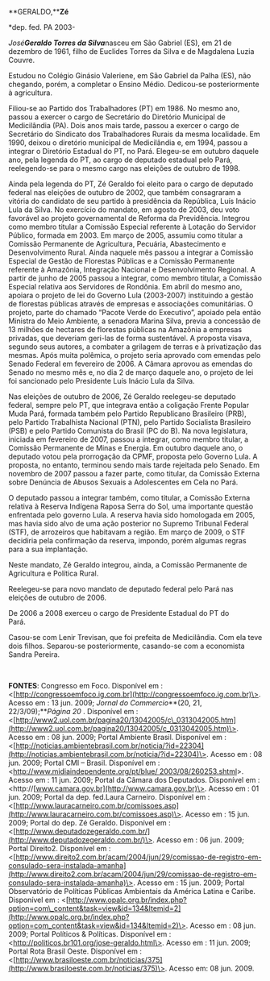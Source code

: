 **GERALDO,****Zé**

\*dep. fed. PA 2003-

*José**Geraldo Torres da Silva***nasceu em São Gabriel (ES), em 21 de
dezembro de 1961, filho de Euclides Torres da Silva e de Magdalena Luzia
Couvre.

Estudou no Colégio Ginásio Valeriene, em São Gabriel da Palha (ES), não
chegando, porém, a completar o Ensino Médio. Dedicou-se posteriormente à
agricultura.

Filiou-se ao Partido dos Trabalhadores (PT) em 1986. No mesmo ano,
passou a exercer o cargo de Secretário do Diretório Municipal de
Medicilândia (PA). Dois anos mais tarde, passou a exercer o cargo de
Secretário do Sindicato dos Trabalhadores Rurais da mesma localidade. Em
1990, deixou o diretório municipal de Medicilândia e, em 1994, passou a
integrar o Diretório Estadual do PT, no Pará. Elegeu-se em outubro
daquele ano, pela legenda do PT, ao cargo de deputado estadual pelo
Pará, reelegendo-se para o mesmo cargo nas eleições de outubro de 1998.

Ainda pela legenda do PT, Zé Geraldo foi eleito para o cargo de deputado
federal nas eleições de outubro de 2002, que também consagraram a
vitória do candidato de seu partido à presidência da República, Luís
Inácio Lula da Silva. No exercício do mandato, em agosto de 2003, deu
voto favorável ao projeto governamental de Reforma da Previdência.
Integrou como membro titular a Comissão Especial referente à Lotação do
Servidor Público, formada em 2003. Em março de 2005, assumiu como
titular a Comissão Permanente de Agricultura, Pecuária, Abastecimento e
Desenvolvimento Rural. Ainda naquele mês passou a integrar a Comissão
Especial de Gestão de Florestas Públicas e a Comissão Permanente
referente à Amazônia, Integração Nacional e Desenvolvimento Regional. A
partir de junho de 2005 passou a integrar, como membro titular, a
Comissão Especial relativa aos Servidores de Rondônia. Em abril do mesmo
ano, apoiara o projeto de lei do Governo Lula (2003-2007) instituindo a
gestão de florestas públicas através de empresas e associações
comunitárias. O projeto, parte do chamado “Pacote Verde do Executivo”,
apoiado pela então Ministra do Meio Ambiente, a senadora Marina Silva,
previa a concessão de 13 milhões de hectares de florestas públicas na
Amazônia a empresas privadas, que deveriam geri-las de forma
sustentável. A proposta visava, segundo seus autores, a combater a
grilagem de terras e à privatização das mesmas. Após muita polêmica, o
projeto seria aprovado com emendas pelo Senado Federal em fevereiro de
2006. A Câmara aprovou as emendas do Senado no mesmo mês e, no dia 2 de
março daquele ano, o projeto de lei foi sancionado pelo Presidente Luís
Inácio Lula da Silva.

Nas eleições de outubro de 2006, Zé Geraldo reelegeu-se deputado
federal, sempre pelo PT, que integrava então a coligação Frente Popular
Muda Pará, formada também pelo Partido Republicano Brasileiro (PRB),
pelo Partido Trabalhista Nacional (PTN), pelo Partido Socialista
Brasileiro (PSB) e pelo Partido Comunista do Brasil (PC do B). Na nova
legislatura, iniciada em fevereiro de 2007, passou a integrar, como
membro titular, a Comissão Permanente de Minas e Energia. Em outubro
daquele ano, o deputado votou pela prorrogação da CPMF, proposta pelo
Governo Lula. A proposta, no entanto, terminou sendo mais tarde
rejeitada pelo Senado. Em novembro de 2007 passou a fazer parte, como
titular, da Comissão Externa sobre Denúncia de Abusos Sexuais a
Adolescentes em Cela no Pará.

O deputado passou a integrar também, como titular, a Comissão Externa
relativa à Reserva Indígena Raposa Serra do Sol, uma importante questão
enfrentada pelo governo Lula. A reserva havia sido homologada em 2005,
mas havia sido alvo de uma ação posterior no Supremo Tribunal Federal
(STF), de arrozeiros que habitavam a região. Em março de 2009, o STF
decidiria pela confirmação da reserva, impondo, porém algumas regras
para a sua implantação.

Neste mandato, Zé Geraldo integrou, ainda, a Comissão Permanente de
Agricultura e Política Rural.

Reelegeu-se para novo mandato de deputado federal pelo Pará nas eleições
de outubro de 2006.

De 2006 a 2008 exerceu o cargo de Presidente Estadual do PT do
Pará.            

Casou-se com Lenir Trevisan, que foi prefeita de Medicilândia. Com ela
teve dois filhos. Separou-se posteriormente, casando-se com a economista
Sandra Pereira.

 

**FONTES**: Congresso em Foco. Disponível em :
\<[http://congressoemfoco.ig.com.br](http://congressoemfoco.ig.com.br)\>.
Acesso em : 13 jun. 2009; *Jornal do Commercio***(20, 21,
22/3/09);***Página 20* . Disponível em :
\<[http://www2.uol.com.br/pagina20/13042005/c\_0313042005.htm](http://www2.uol.com.br/pagina20/13042005/c_0313042005.htm)\>.
Acesso em : 08 jun. 2009; Portal Ambiente Brasil. Disponível em : 
\<[http://noticias.ambientebrasil.com.br/noticia/?id=22304](http://noticias.ambientebrasil.com.br/noticia/?id=22304)\>.
Acesso em : 08 jun. 2009; Portal CMI – Brasil. Disponível em :
\<[http://www.midiaindependente.org/pt/blue/
2003/08/260253.shtml](http://www.midiaindependente.org/pt/blue/%202003/08/260253.shtml)\>.
Acesso em : 11 jun. 2009; Portal da Câmara dos Deputados. Disponível em
: \<http://[www.camara.gov.br](http://www.camara.gov.br)\>. Acesso em :
01 jun. 2009; Portal da dep. fed.Laura Carneiro. Disponível em :
\<[http://www.lauracarneiro.com.br/comissoes.asp](http://www.lauracarneiro.com.br/comissoes.asp)\>.
Acesso em : 15 jun. 2009; Portal do dep. Zé Geraldo. Disponível em :
\<[http://www.deputadozegeraldo.com.br/](http://www.deputadozegeraldo.com.br/)\>.
Acesso em : 06 jun. 2009; Portal Direito2. Disponível em :
\<[http://www.direito2.com.br/acam/2004/jun/29/comissao-de-registro-em-consulado-sera-instalada-amanha](http://www.direito2.com.br/acam/2004/jun/29/comissao-de-registro-em-consulado-sera-instalada-amanha)\>.
Acesso em : 15 jun. 2009; Portal Observatório de Políticas Públicas
Ambientais da América Latina e Caribe. Disponível em :
\<[http://www.opalc.org.br/index.php?option=com\_content&task=view&id=134&Itemid=2](http://www.opalc.org.br/index.php?option=com_content&task=view&id=134&Itemid=2)\>.
Acesso em : 08 jun. 2009; Portal Políticos & Políticas. Disponível em :
\<http://politicos.br101.org/jose-geraldo.html\>. Acesso em : 11 jun.
2009; Portal Rota Brasil Oeste. Disponível em :
\<[http://www.brasiloeste.com.br/noticias/375](http://www.brasiloeste.com.br/noticias/375)\>.
Acesso em: 08 jun. 2009.

 

 

 

 

 

 

 

 

